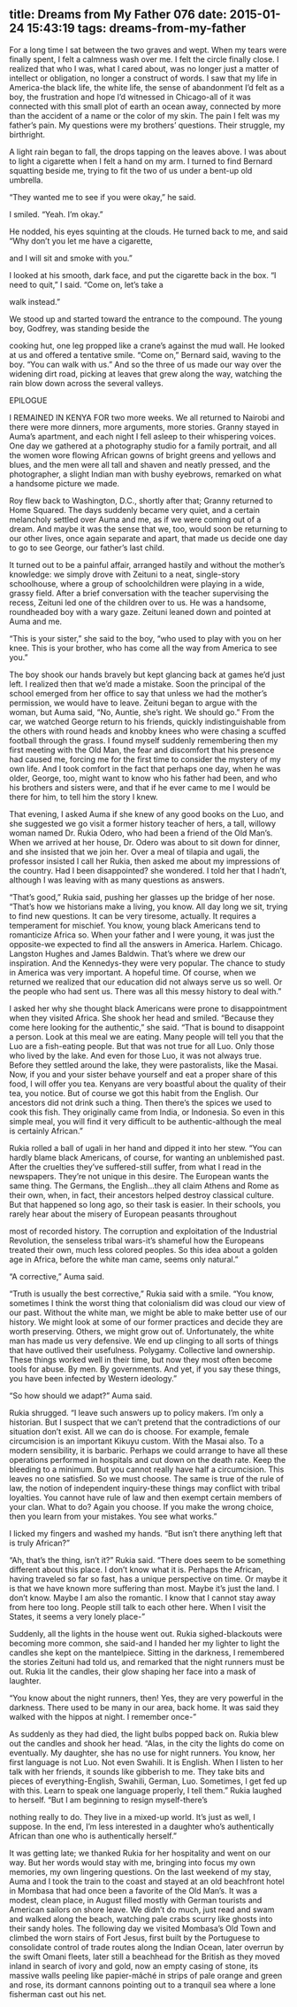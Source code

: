 title: Dreams from My Father 076
date: 2015-01-24 15:43:19
tags: dreams-from-my-father
---

For a long time I sat between the two graves and wept. When my tears were finally spent, I felt a calmness wash over me. I felt the circle finally close. I realized that who I was, what I cared about, was no longer just a matter of intellect or obligation, no longer a construct of words. I saw that my life in America-the black life, the white life, the sense of abandonment I’d felt as a boy, the frustration and hope I’d witnessed in Chicago-all of it was connected with this small plot of earth an ocean away, connected by more than the accident of a name or the color of my skin. The pain I felt was my father’s pain. My questions were my brothers’ questions. Their struggle, my birthright.

A light rain began to fall, the drops tapping on the leaves above. I was about to light a cigarette when I felt a hand on my arm. I turned to find Bernard squatting beside me, trying to fit the two of us under a bent-up old umbrella.

“They wanted me to see if you were okay,” he said.

I smiled. “Yeah. I’m okay.”

He nodded, his eyes squinting at the clouds. He turned back to me, and said “Why don’t you let me have a cigarette,

and I will sit and smoke with you.”

I looked at his smooth, dark face, and put the cigarette back in the box. “I need to quit,” I said. “Come on, let’s take a

walk instead.”

We stood up and started toward the entrance to the compound. The young boy, Godfrey, was standing beside the

cooking hut, one leg propped like a crane’s against the mud wall. He looked at us and offered a tentative smile. “Come on,” Bernard said, waving to the boy. “You can walk with us.” And so the three of us made our way over the widening dirt road, picking at leaves that grew along the way, watching the rain blow down across the several valleys.

EPILOGUE

I REMAINED IN KENYA FOR two more weeks. We all returned to Nairobi and there were more dinners, more arguments, more stories. Granny stayed in Auma’s apartment, and each night I fell asleep to their whispering voices. One day we gathered at a photography studio for a family portrait, and all the women wore flowing African gowns of bright greens and yellows and blues, and the men were all tall and shaven and neatly pressed, and the photographer, a slight Indian man with bushy eyebrows, remarked on what a handsome picture we made.

Roy flew back to Washington, D.C., shortly after that; Granny returned to Home Squared. The days suddenly became very quiet, and a certain melancholy settled over Auma and me, as if we were coming out of a dream. And maybe it was the sense that we, too, would soon be returning to our other lives, once again separate and apart, that made us decide one day to go to see George, our father’s last child.

It turned out to be a painful affair, arranged hastily and without the mother’s knowledge: we simply drove with Zeituni to a neat, single-story schoolhouse, where a group of schoolchildren were playing in a wide, grassy field. After a brief conversation with the teacher supervising the recess, Zeituni led one of the children over to us. He was a handsome, roundheaded boy with a wary gaze. Zeituni leaned down and pointed at Auma and me.

“This is your sister,” she said to the boy, “who used to play with you on her knee. This is your brother, who has come all the way from America to see you.”

The boy shook our hands bravely but kept glancing back at games he’d just left. I realized then that we’d made a mistake. Soon the principal of the school emerged from her office to say that unless we had the mother’s permission, we would have to leave. Zeituni began to argue with the woman, but Auma said, “No, Auntie, she’s right. We should go.” From the car, we watched George return to his friends, quickly indistinguishable from the others with round heads and knobby knees who were chasing a scuffed football through the grass. I found myself suddenly remembering then my first meeting with the Old Man, the fear and discomfort that his presence had caused me, forcing me for the first time to consider the mystery of my own life. And I took comfort in the fact that perhaps one day, when he was older, George, too, might want to know who his father had been, and who his brothers and sisters were, and that if he ever came to me I would be there for him, to tell him the story I knew.

That evening, I asked Auma if she knew of any good books on the Luo, and she suggested we go visit a former history teacher of hers, a tall, willowy woman named Dr. Rukia Odero, who had been a friend of the Old Man’s. When we arrived at her house, Dr. Odero was about to sit down for dinner, and she insisted that we join her. Over a meal of tilapia and ugali, the professor insisted I call her Rukia, then asked me about my impressions of the country. Had I been disappointed? she wondered. I told her that I hadn’t, although I was leaving with as many questions as answers.

“That’s good,” Rukia said, pushing her glasses up the bridge of her nose. “That’s how we historians make a living, you know. All day long we sit, trying to find new questions. It can be very tiresome, actually. It requires a temperament for mischief. You know, young black Americans tend to romanticize Africa so. When your father and I were young, it was just the opposite-we expected to find all the answers in America. Harlem. Chicago. Langston Hughes and James Baldwin. That’s where we drew our inspiration. And the Kennedys-they were very popular. The chance to study in America was very important. A hopeful time. Of course, when we returned we realized that our education did not always serve us so well. Or the people who had sent us. There was all this messy history to deal with.”

I asked her why she thought black Americans were prone to disappointment when they visited Africa. She shook her head and smiled. “Because they come here looking for the authentic,” she said. “That is bound to disappoint a person. Look at this meal we are eating. Many people will tell you that the Luo are a fish-eating people. But that was not true for all Luo. Only those who lived by the lake. And even for those Luo, it was not always true. Before they settled around the lake, they were pastoralists, like the Masai. Now, if you and your sister behave yourself and eat a proper share of this food, I will offer you tea. Kenyans are very boastful about the quality of their tea, you notice. But of course we got this habit from the English. Our ancestors did not drink such a thing. Then there’s the spices we used to cook this fish. They originally came from India, or Indonesia. So even in this simple meal, you will find it very difficult to be authentic-although the meal is certainly African.”

Rukia rolled a ball of ugali in her hand and dipped it into her stew. “You can hardly blame black Americans, of course, for wanting an unblemished past. After the cruelties they’ve suffered-still suffer, from what I read in the newspapers. They’re not unique in this desire. The European wants the same thing. The Germans, the English...they all claim Athens and Rome as their own, when, in fact, their ancestors helped destroy classical culture. But that happened so long ago, so their task is easier. In their schools, you rarely hear about the misery of European peasants throughout

most of recorded history. The corruption and exploitation of the Industrial Revolution, the senseless tribal wars-it’s shameful how the Europeans treated their own, much less colored peoples. So this idea about a golden age in Africa, before the white man came, seems only natural.”

“A corrective,” Auma said.

“Truth is usually the best corrective,” Rukia said with a smile. “You know, sometimes I think the worst thing that colonialism did was cloud our view of our past. Without the white man, we might be able to make better use of our history. We might look at some of our former practices and decide they are worth preserving. Others, we might grow out of. Unfortunately, the white man has made us very defensive. We end up clinging to all sorts of things that have outlived their usefulness. Polygamy. Collective land ownership. These things worked well in their time, but now they most often become tools for abuse. By men. By governments. And yet, if you say these things, you have been infected by Western ideology.”

“So how should we adapt?” Auma said.

Rukia shrugged. “I leave such answers up to policy makers. I’m only a historian. But I suspect that we can’t pretend that the contradictions of our situation don’t exist. All we can do is choose. For example, female circumcision is an important Kikuyu custom. With the Masai also. To a modern sensibility, it is barbaric. Perhaps we could arrange to have all these operations performed in hospitals and cut down on the death rate. Keep the bleeding to a minimum. But you cannot really have half a circumcision. This leaves no one satisfied. So we must choose. The same is true of the rule of law, the notion of independent inquiry-these things may conflict with tribal loyalties. You cannot have rule of law and then exempt certain members of your clan. What to do? Again you choose. If you make the wrong choice, then you learn from your mistakes. You see what works.”

I licked my fingers and washed my hands. “But isn’t there anything left that is truly African?”

“Ah, that’s the thing, isn’t it?” Rukia said. “There does seem to be something different about this place. I don’t know what it is. Perhaps the African, having traveled so far so fast, has a unique perspective on time. Or maybe it is that we have known more suffering than most. Maybe it’s just the land. I don’t know. Maybe I am also the romantic. I know that I cannot stay away from here too long. People still talk to each other here. When I visit the States, it seems a very lonely place-”

Suddenly, all the lights in the house went out. Rukia sighed-blackouts were becoming more common, she said-and I handed her my lighter to light the candles she kept on the mantelpiece. Sitting in the darkness, I remembered the stories Zeituni had told us, and remarked that the night runners must be out. Rukia lit the candles, their glow shaping her face into a mask of laughter.

“You know about the night runners, then! Yes, they are very powerful in the darkness. There used to be many in our area, back home. It was said they walked with the hippos at night. I remember once-”

As suddenly as they had died, the light bulbs popped back on. Rukia blew out the candles and shook her head. “Alas, in the city the lights do come on eventually. My daughter, she has no use for night runners. You know, her first language is not Luo. Not even Swahili. It is English. When I listen to her talk with her friends, it sounds like gibberish to me. They take bits and pieces of everything-English, Swahili, German, Luo. Sometimes, I get fed up with this. Learn to speak one language properly, I tell them.” Rukia laughed to herself. “But I am beginning to resign myself-there’s

nothing really to do. They live in a mixed-up world. It’s just as well, I suppose. In the end, I’m less interested in a daughter who’s authentically African than one who is authentically herself.”

It was getting late; we thanked Rukia for her hospitality and went on our way. But her words would stay with me, bringing into focus my own memories, my own lingering questions. On the last weekend of my stay, Auma and I took the train to the coast and stayed at an old beachfront hotel in Mombasa that had once been a favorite of the Old Man’s. It was a modest, clean place, in August filled mostly with German tourists and American sailors on shore leave. We didn’t do much, just read and swam and walked along the beach, watching pale crabs scurry like ghosts into their sandy holes. The following day we visited Mombasa’s Old Town and climbed the worn stairs of Fort Jesus, first built by the Portuguese to consolidate control of trade routes along the Indian Ocean, later overrun by the swift Omani fleets, later still a beachhead for the British as they moved inland in search of ivory and gold, now an empty casing of stone, its massive walls peeling like papier-m&#226;ch&#233; in strips of pale orange and green and rose, its dormant cannons pointing out to a tranquil sea where a lone fisherman cast out his net.

